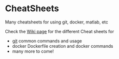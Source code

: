 # CheatSheets
Many cheatsheets for using git, docker, matlab, etc

Check the [Wiki page](https://github.com/alonsoJASL/CheatSheets/blob/main/Home.md) for the different Cheat sheets for

+ [git](https://github.com/alonsoJASL/CheatSheets/blob/main/Git.md) common commands and usage
+ docker Dockerfile creation and docker commands
+ many more to come! 
